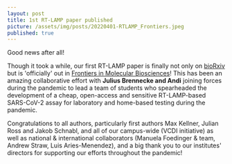 ```yaml
---
layout: post
title: 1st RT-LAMP paper published
picture: /assets/img/posts/20220401-RTLAMP_Frontiers.jpeg
published: true
---
```

Good news after all! 

Though it took a while, our first RT-LAMP paper is finally not only on [bioRxiv](https://www.biorxiv.org/content/10.1101/2020.06.23.166397v3) but is 'officially' out in [Frontiers in Molecular Biosciences](https://www.frontiersin.org/articles/10.3389/fmolb.2022.801309/full)! This has been an amazing collaborative effort with **Julius Brennecke and Andi** joining forces during the pandemic to lead a team of students who spearheaded the development of a cheap, open-access and sensitive RT-LAMP-based SARS-CoV-2 assay for laboratory and home-based testing during the pandemic.

Congratulations to all authors, particularly first authors Max Kellner, Julian Ross and Jakob Schnabl, and all of our campus-wide (VCDI initiative) as well as national & international collaborators (Manuela Foedinger & team, Andrew Straw, Luis Aries-Menendez), and a big thank you to our institutes' directors for supporting our efforts throughout the pandemic! 


